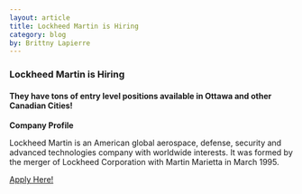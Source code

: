 ```yaml
---
layout: article
title: Lockheed Martin is Hiring
category: blog
by: Brittny Lapierre
---
```


<h3>Lockheed Martin is Hiring</h3>
<h4>They have tons of entry level positions available in Ottawa and other Canadian Cities!</h4>

<b>Company Profile</b>
<p>Lockheed Martin is an American global aerospace, defense, security and advanced technologies company with worldwide interests. It was formed by the merger of Lockheed Corporation with Martin Marietta in March 1995.</p>

<a href="http://www.lockheedmartin.ca/ca/careers.html">Apply Here!</a>
